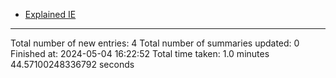 - [Explained IE](markdown_files/Explained_IE.md)



 ************************************************* 
Total number of new entries: 4
Total number of summaries updated: 0
Finished at: 2024-05-04 16:22:52
Total time taken: 1.0 minutes 44.57100248336792 seconds
